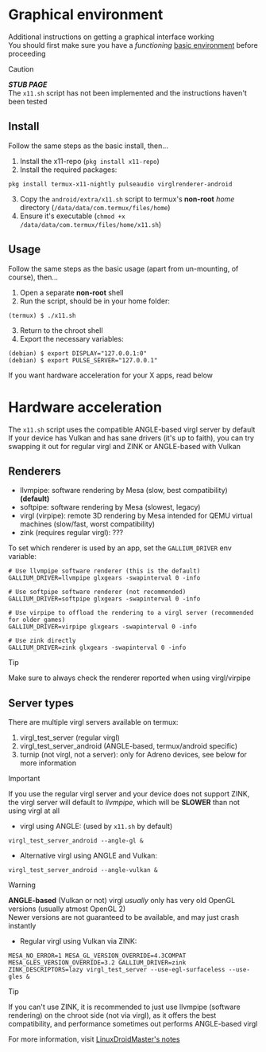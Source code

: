 # Graphical environment
Additional instructions on getting a graphical interface working<br>
You should first make sure you have a *functioning* [basic environment](INSTRUCTIONS_BASIC.md) before proceeding

> [!CAUTION]
> ***STUB PAGE***<br>
> The `x11.sh` script has not been implemented and the instructions haven't been tested

## Install
Follow the same steps as the basic install, then...
1. Install the x11-repo (`pkg install x11-repo`)
2. Install the required packages:
```
pkg install termux-x11-nightly pulseaudio virglrenderer-android
```
3. Copy the `android/extra/x11.sh` script to termux's **non-root** *home* directory (`/data/data/com.termux/files/home`)
4. Ensure it's executable (`chmod +x /data/data/com.termux/files/home/x11.sh`)

## Usage 
Follow the same steps as the basic usage (apart from un-mounting, of course), then...
1. Open a separate **non-root** shell
2. Run the script, should be in your home folder:
```
(termux) $ ./x11.sh
```
3. Return to the chroot shell
4. Export the necessary variables:
```
(debian) $ export DISPLAY="127.0.0.1:0"
(debian) $ export PULSE_SERVER="127.0.0.1"
```

If you want hardware acceleration for your X apps, read below

# Hardware acceleration
The `x11.sh` script uses the compatible ANGLE-based virgl server by default<br>
If your device has Vulkan and has sane drivers (it's up to faith), 
you can try swapping it out for regular virgl and ZINK or ANGLE-based with Vulkan

## Renderers
- llvmpipe: software rendering by Mesa (slow, best compatibility) **(default)**
- softpipe: software rendering by Mesa (slowest, legacy)
- virgl (virpipe): remote 3D rendering by Mesa intended for QEMU virtual machines (slow/fast, worst compatibility)
- zink (requires regular virgl): ???

To set which renderer is used by an app, set the `GALLIUM_DRIVER` env variable:
```
# Use llvmpipe software renderer (this is the default)
GALLIUM_DRIVER=llvmpipe glxgears -swapinterval 0 -info

# Use softpipe software renderer (not recommended)
GALLIUM_DRIVER=softpipe glxgears -swapinterval 0 -info

# Use virpipe to offload the rendering to a virgl server (recommended for older games)
GALLIUM_DRIVER=virpipe glxgears -swapinterval 0 -info

# Use zink directly
GALLIUM_DRIVER=zink glxgears -swapinterval 0 -info
```

> [!TIP]
> Make sure to always check the renderer reported when using virgl/virpipe

## Server types
There are multiple virgl servers available on termux:
1. virgl_test_server (regular virgl)
2. virgl_test_server_android (ANGLE-based, termux/android specific)
4. turnip (not virgl, not a server): only for Adreno devices, see below for more information

> [!IMPORTANT]
> If you use the regular virgl server and your device does not support ZINK,<br>
> the virgl server will default to *llvmpipe*, which will be **SLOWER** than not using virgl at all

- virgl using ANGLE: (used by `x11.sh` by default)
```
virgl_test_server_android --angle-gl &
```

- Alternative virgl using ANGLE and Vulkan:
```
virgl_test_server_android --angle-vulkan &
```

> [!WARNING]
> **ANGLE-based** (Vulkan or not) virgl *usually* only has very old OpenGL versions (usually atmost OpenGL 2)<br>
> Newer versions are not guaranteed to be available, and may just crash instantly

- Regular virgl using Vulkan via ZINK:
```
MESA_NO_ERROR=1 MESA_GL_VERSION_OVERRIDE=4.3COMPAT MESA_GLES_VERSION_OVERRIDE=3.2 GALLIUM_DRIVER=zink ZINK_DESCRIPTORS=lazy virgl_test_server --use-egl-surfaceless --use-gles &
```

> [!TIP]
> If you can't use ZINK, it is recommended to just use llvmpipe (software rendering) on the chroot side (not via virgl),
> as it offers the best compatibility, and performance sometimes out performs ANGLE-based virgl

For more information, visit [LinuxDroidMaster's notes](https://github.com/LinuxDroidMaster/Termux-Desktops/blob/main/Documentation/HardwareAcceleration.md#hardware-acceleration-prootandchroot) 